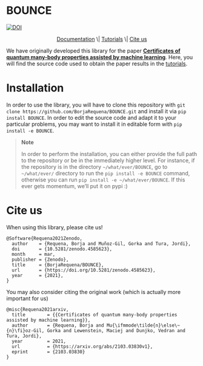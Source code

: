 BOUNCE
================

<!-- WARNING: THIS FILE WAS AUTOGENERATED! DO NOT EDIT! -->

<a href="https://doi.org/10.5281/zenodo.4585623"><img src="https://zenodo.org/badge/DOI/10.5281/zenodo.4585623.svg" alt="DOI"></a>

<p align="center">
<a href="https://borjarequena.github.io/BOUNCE/">Documentation</a> \|
<a href="https://borjarequena.github.io/BOUNCE/">Tutorials</a> \|
<a href="#cite-us">Cite us</a>
</p>

We have originally developed this library for the paper [**Certificates
of quantum many-body properties assisted by machine
learning**](https://arxiv.org/abs/2103.03830). Here, you will find the
source code used to obtain the paper results in the [tutorials]().

# Installation

In order to use the library, you will have to clone this repository with
`git clone https://github.com/BorjaRequena/BOUNCE.git` and install it
via `pip install BOUNCE`. In order to edit the source code and adapt it
to your particular problems, you may want to install it in editable form
with `pip install -e BOUNCE`.

<div>

> **Note**
>
> In order to perform the installation, you can either provide the full
> path to the repository or be in the immediately higher level. For
> instance, if the repository is in the directory `~/what/ever/BOUNCE`,
> go to `~/what/ever/` directory to run the `pip install -e BOUNCE`
> command, otherwise you can run `pip install -e ~/what/ever/BOUNCE`. If
> this ever gets momentum, we’ll put it on pypi :)

</div>

# Cite us

When using this library, please cite us!

    @Software{Requena2021Zenodo,
      author    = {Requena, Borja and Muñoz-Gil, Gorka and Tura, Jordi},
      doi       = {10.5281/zenodo.4585623},
      month     = mar,
      publisher = {Zenodo},
      title     = {BorjaRequena/BOUNCE},
      url       = {https://doi.org/10.5281/zenodo.4585623},
      year      = {2021},
    }

You may also consider citing the original work (which is actually more
important for us)

    @misc{Requena2021arxiv,
      title        = {{Certificates of quantum many-body properties assisted by machine learning}},
      author       = {Requena, Borja and Mu{\ifmmode\tilde{n}\else\~{n}\fi}oz-Gil, Gorka and Lewenstein, Maciej and Dunjko, Vedran and Tura, Jordi},
      year         = 2021,
      url          = {https://arxiv.org/abs/2103.03830v1},
      eprint       = {2103.03830}
    }
